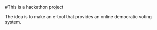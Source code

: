 #This is a hackathon project

The idea is to make an e-tool that provides an online democratic voting system.

